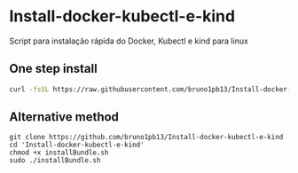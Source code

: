 # Install-docker-kubectl-e-kind
Script para instalação rápida do Docker, Kubectl e kind para linux


## One step install
```bash
curl -fsSL https://raw.githubusercontent.com/bruno1pb13/Install-docker-kubectl-e-kind/main/installBundle.sh | sh

```

## Alternative method

```
git clone https://github.com/bruno1pb13/Install-docker-kubectl-e-kind
cd 'Install-docker-kubectl-e-kind'
chmod +x installBundle.sh
sudo ./installBundle.sh
```
